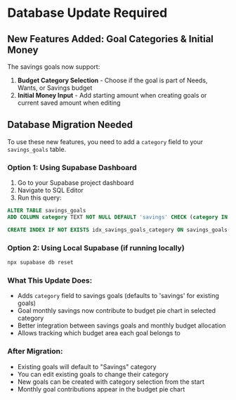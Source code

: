 # Database Update Required

## New Features Added: Goal Categories & Initial Money

The savings goals now support:
1. **Budget Category Selection** - Choose if the goal is part of Needs, Wants, or Savings budget
2. **Initial Money Input** - Add starting amount when creating goals or current saved amount when editing

## Database Migration Needed

To use these new features, you need to add a `category` field to your `savings_goals` table.

### Option 1: Using Supabase Dashboard
1. Go to your Supabase project dashboard
2. Navigate to SQL Editor
3. Run this query:
```sql
ALTER TABLE savings_goals 
ADD COLUMN category TEXT NOT NULL DEFAULT 'savings' CHECK (category IN ('needs', 'wants', 'savings'));

CREATE INDEX IF NOT EXISTS idx_savings_goals_category ON savings_goals(category);
```

### Option 2: Using Local Supabase (if running locally)
```bash
npx supabase db reset
```

### What This Update Does:
- Adds `category` field to savings goals (defaults to 'savings' for existing goals)
- Goal monthly savings now contribute to budget pie chart in selected category  
- Better integration between savings goals and monthly budget allocation
- Allows tracking which budget area each goal belongs to

### After Migration:
- Existing goals will default to "Savings" category
- You can edit existing goals to change their category
- New goals can be created with category selection from the start
- Monthly goal contributions appear in the budget pie chart